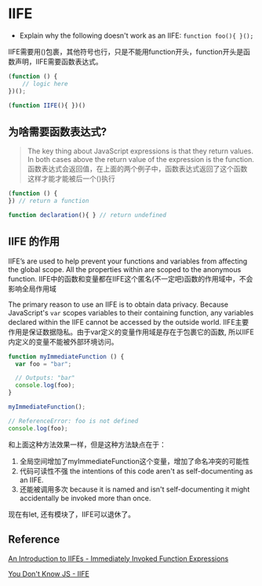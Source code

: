 # IIFE

* Explain why the following doesn't work as an IIFE: `function foo(){ }();`

IIFE需要用()包裹，其他符号也行，只是不能用function开头，function开头是函数声明，IIFE需要函数表达式。

```js
(function () {
    // logic here
})();

(function IIFE(){ })()
```

## 为啥需要函数表达式? 

> The key thing about JavaScript expressions is that they return values. In both cases above the return value of the expression is the function.
函数表达式会返回值，在上面的两个例子中，函数表达式返回了这个函数
这样才能才能被后一个()执行

```js
(function () {
}) // return a function

function declaration(){ } // return undefined
```

## IIFE 的作用

IIFE’s are used to help prevent your functions and variables from affecting the global scope. All the properties within are scoped to the anonymous function.
IIFE中的函数和变量都在IIFE这个匿名(不一定吧)函数的作用域中，不会影响全局作用域

The primary reason to use an IIFE is to obtain data privacy. Because JavaScript's `var` scopes variables to their containing function, any variables declared within the IIFE cannot be accessed by the outside world.
IIFE主要作用是保证数据隐私。由于var定义的变量作用域是存在于包裹它的函数, 所以IIFE内定义的变量不能被外部环境访问。

```js
function myImmediateFunction () {
  var foo = "bar";

  // Outputs: "bar"
  console.log(foo);
}

myImmediateFunction();

// ReferenceError: foo is not defined
console.log(foo);
```

和上面这种方法效果一样，但是这种方法缺点在于：
1. 全局空间增加了myImmediateFunction这个变量，增加了命名冲突的可能性
2. 代码可读性不强 the intentions of this code aren't as self-documenting as an IIFE. 
3. 还能被调用多次 because it is named and isn't self-documenting it might accidentally be invoked more than once.

现在有let, 还有模块了，IIFE可以退休了。

## Reference 

[An Introduction to IIFEs - Immediately Invoked Function Expressions](http://adripofjavascript.com/blog/drips/an-introduction-to-iffes-immediately-invoked-function-expressions.html)

[You Don't Know JS - IIFE](https://github.com/getify/You-Dont-Know-JS/blob/1026e4d56521890a13e73e08f5ffa1b9c70039c8/up%20%26%20going/ch2.md#immediately-invoked-function-expressions-iifes)

